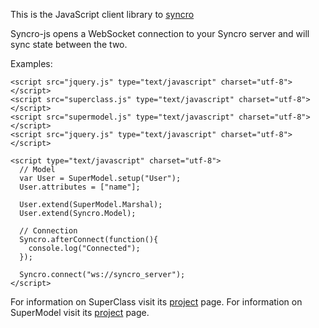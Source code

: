This is the JavaScript client library to [syncro](http://github.com/maccman/syncro)

Syncro-js opens a WebSocket connection to your Syncro server and will sync state between the two.


Examples:

    <script src="jquery.js" type="text/javascript" charset="utf-8"></script>
    <script src="superclass.js" type="text/javascript" charset="utf-8"></script>
    <script src="supermodel.js" type="text/javascript" charset="utf-8"></script>
    <script src="jquery.js" type="text/javascript" charset="utf-8"></script>
    
    <script type="text/javascript" charset="utf-8">
      // Model
      var User = SuperModel.setup("User");
      User.attributes = ["name"];

      User.extend(SuperModel.Marshal);
      User.extend(Syncro.Model);

      // Connection
      Syncro.afterConnect(function(){
        console.log("Connected");
      });

      Syncro.connect("ws://syncro_server");
    </script>


For information on SuperClass visit its [project](http://github.com/maccman/superapp) page.
For information on SuperModel visit its [project](http://github.com/maccman/supermodel) page.
